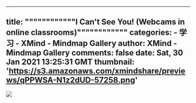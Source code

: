
---
title: """"""""""""I Can't See You! (Webcams in online classrooms)""""""""""""
categories: 
    - 学习
    - XMind - Mindmap Gallery
author: XMind - Mindmap Gallery
comments: false
date: Sat, 30 Jan 2021 13:25:31 GMT
thumbnail: 'https://s3.amazonaws.com/xmindshare/previews/qPPWSA-N1z2dUD-57258.png'
---

<div>   
<img src="https://s3.amazonaws.com/xmindshare/previews/qPPWSA-N1z2dUD-57258.png" referrerpolicy="no-referrer">  
</div>
            